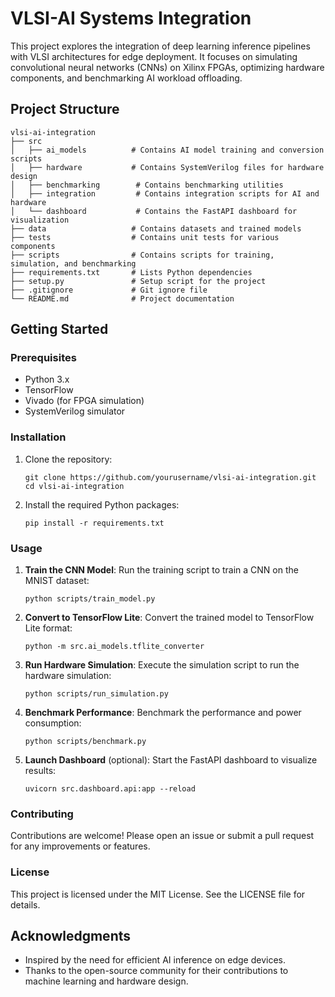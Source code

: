 # VLSI-AI Systems Integration

This project explores the integration of deep learning inference pipelines with VLSI architectures for edge deployment. It focuses on simulating convolutional neural networks (CNNs) on Xilinx FPGAs, optimizing hardware components, and benchmarking AI workload offloading.

## Project Structure

```
vlsi-ai-integration
├── src
│   ├── ai_models          # Contains AI model training and conversion scripts
│   ├── hardware           # Contains SystemVerilog files for hardware design
│   ├── benchmarking        # Contains benchmarking utilities
│   ├── integration         # Contains integration scripts for AI and hardware
│   └── dashboard           # Contains the FastAPI dashboard for visualization
├── data                   # Contains datasets and trained models
├── tests                  # Contains unit tests for various components
├── scripts                # Contains scripts for training, simulation, and benchmarking
├── requirements.txt       # Lists Python dependencies
├── setup.py               # Setup script for the project
├── .gitignore             # Git ignore file
└── README.md              # Project documentation
```

## Getting Started

### Prerequisites

- Python 3.x
- TensorFlow
- Vivado (for FPGA simulation)
- SystemVerilog simulator

### Installation

1. Clone the repository:
   ```
   git clone https://github.com/yourusername/vlsi-ai-integration.git
   cd vlsi-ai-integration
   ```

2. Install the required Python packages:
   ```
   pip install -r requirements.txt
   ```

### Usage

1. **Train the CNN Model**:
   Run the training script to train a CNN on the MNIST dataset:
   ```
   python scripts/train_model.py
   ```

2. **Convert to TensorFlow Lite**:
   Convert the trained model to TensorFlow Lite format:
   ```
   python -m src.ai_models.tflite_converter
   ```

3. **Run Hardware Simulation**:
   Execute the simulation script to run the hardware simulation:
   ```
   python scripts/run_simulation.py
   ```

4. **Benchmark Performance**:
   Benchmark the performance and power consumption:
   ```
   python scripts/benchmark.py
   ```

5. **Launch Dashboard** (optional):
   Start the FastAPI dashboard to visualize results:
   ```
   uvicorn src.dashboard.api:app --reload
   ```

### Contributing

Contributions are welcome! Please open an issue or submit a pull request for any improvements or features.

### License

This project is licensed under the MIT License. See the LICENSE file for details.

## Acknowledgments

- Inspired by the need for efficient AI inference on edge devices.
- Thanks to the open-source community for their contributions to machine learning and hardware design.